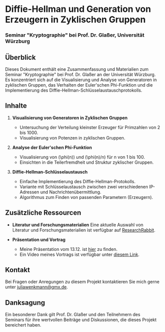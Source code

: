 # Diffie-Hellman und Generation von Erzeugern in Zyklischen Gruppen
### Seminar "Kryptographie" bei Prof. Dr. Glaßer, Universität Würzburg

## Überblick
Dieses Dokument enthält eine Zusammenfassung und Materialien zum Seminar "Kryptographie" bei Prof. Dr. Glaßer an der Universität Würzburg. Es konzentriert sich auf die Visualisierung und Analyse von Generatoren in zyklischen Gruppen, das Verhalten der Euler'schen Phi-Funktion und die Implementierung des Diffie-Hellman-Schlüsselaustauschprotokolls.

## Inhalte
1. **Visualisierung von Generatoren in Zyklischen Gruppen**
   - Untersuchung der Verteilung kleinster Erzeuger für Primzahlen von 2 bis 1000.
   - Visualisierung von Potenzen in zyklischen Gruppen.

2. **Analyse der Euler'schen Phi-Funktion**
   - Visualisierung von \(\phi(n)\) und \(\phi(n)/n\) für n von 1 bis 100.
   - Einsichten in die Teilerfremdheit und Struktur zyklischer Gruppen.

3. **Diffie-Hellman-Schlüsselaustausch**
   - Einfache Implementierung des Diffie-Hellman-Protokolls.
   - Variante mit Schlüsselaustausch zwischen zwei verschiedenen IP-Adressen und Nachrichtenübermittlung.
   - Algorithmus zum Finden von passenden Parametern (Erzeugern).

## Zusätzliche Ressourcen
- **Literatur und Forschungsmaterialien**
  Eine aktuelle Auswahl von Literatur und Forschungsmaterialien ist verfügbar auf [ResearchRabbit](https://www.researchrabbitapp.com/collection/public/360WX2G26G).

- **Präsentation und Vortrag**
  - Meine Präsentation vom 13.12. ist [hier](https://github.com/s371757/diffie-hellman/blob/main/Diffie-Hellman%20Protokolll%20und%20Erzeuger-Generation.pptx) zu finden.
  - Ein Video meines Vortrags ist verfügbar unter [diesem Link](Link_zum_Video).

## Kontakt
Bei Fragen oder Anregungen zu diesem Projekt kontaktieren Sie mich gerne unter [juliawenkmann@gmx.de](mailto:juliawenkmann@gmx.de).

## Danksagung
Ein besonderer Dank gilt Prof. Dr. Glaßer und den Teilnehmern des Seminars für ihre wertvollen Beiträge und Diskussionen, die dieses Projekt bereichert haben.

